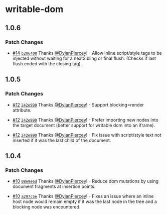 # writable-dom

## 1.0.6

### Patch Changes

- [#14](https://github.com/marko-js/writable-dom/pull/14) [`b206400`](https://github.com/marko-js/writable-dom/commit/b206400457b6d367e938aef04cf5894e9a977b14) Thanks [@DylanPiercey](https://github.com/DylanPiercey)! - Allow inline script/style tags to be injected without waiting for a nextSibling or final flush. (Checks if last flush ended with the closing tag).

## 1.0.5

### Patch Changes

- [#12](https://github.com/marko-js/writable-dom/pull/12) [`242e990`](https://github.com/marko-js/writable-dom/commit/242e990dec74c227c9e7dcd7bbb9b819a32c97d1) Thanks [@DylanPiercey](https://github.com/DylanPiercey)! - Support blocking=render attribute.

- [#12](https://github.com/marko-js/writable-dom/pull/12) [`242e990`](https://github.com/marko-js/writable-dom/commit/242e990dec74c227c9e7dcd7bbb9b819a32c97d1) Thanks [@DylanPiercey](https://github.com/DylanPiercey)! - Prefer importing new nodes into the target document (better support for writable dom into an iframe).

- [#12](https://github.com/marko-js/writable-dom/pull/12) [`242e990`](https://github.com/marko-js/writable-dom/commit/242e990dec74c227c9e7dcd7bbb9b819a32c97d1) Thanks [@DylanPiercey](https://github.com/DylanPiercey)! - Fix issue with script/style text not inserted if it was the last child of the document.

## 1.0.4

### Patch Changes

- [#10](https://github.com/marko-js/writable-dom/pull/10) [`08e9e6d`](https://github.com/marko-js/writable-dom/commit/08e9e6d851d51ef115e7b0f40b913f846f7fa1db) Thanks [@DylanPiercey](https://github.com/DylanPiercey)! - Reduce dom mutations by using document fragments at insertion points.

- [#10](https://github.com/marko-js/writable-dom/pull/10) [`a297c5e`](https://github.com/marko-js/writable-dom/commit/a297c5ead7d96e4c9fab64c0507149e66346d89c) Thanks [@DylanPiercey](https://github.com/DylanPiercey)! - Fixes an issue where an inline host node
  would remain empty if it was the last node in
  the tree and a blocking node was encountered.
